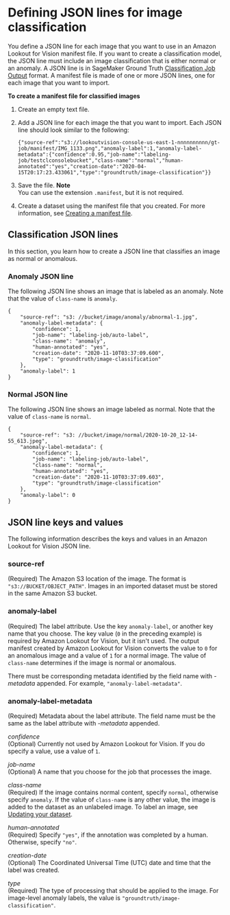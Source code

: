 # Defining JSON lines for image classification<a name="manifest-file-classification"></a>

You define a JSON line for each image that you want to use in an Amazon Lookout for Vision manifest file\. If you want to create a classification model, the JSON line must include an image classification that is either normal or an anomaly\. A JSON line is in SageMaker Ground Truth [Classification Job Output](https://docs.aws.amazon.com/sagemaker/latest/dg/sms-data-output.html#sms-output-class) format\. A manifest file is made of one or more JSON lines, one for each image that you want to import\. 

**To create a manifest file for classified images**

1. Create an empty text file\.

1. Add a JSON line for each image the that you want to import\. Each JSON line should look similar to the following:

   ```
   {"source-ref":"s3://lookoutvision-console-us-east-1-nnnnnnnnnn/gt-job/manifest/IMG_1133.png","anomaly-label":1,"anomaly-label-metadata":{"confidence":0.95,"job-name":"labeling-job/testclconsolebucket","class-name":"normal","human-annotated":"yes","creation-date":"2020-04-15T20:17:23.433061","type":"groundtruth/image-classification"}}
   ```

1. Save the file\. 
**Note**  
You can use the extension `.manifest`, but it is not required\. 

1. Create a dataset using the manifest file that you created\. For more information, see [Creating a manifest file](manifest-files.md)\. 

 

## Classification JSON lines<a name="cd-manifest-classification-json"></a>

In this section, you learn how to create a JSON line that classifies an image as normal or anomalous\.

### Anomaly JSON line<a name="classification-anomaly"></a>

The following JSON line shows an image that is labeled as an anomaly\. Note that the value of `class-name` is `anomaly`\. 

```
{
    "source-ref": "s3: //bucket/image/anomaly/abnormal-1.jpg",
    "anomaly-label-metadata": {
        "confidence": 1,
        "job-name": "labeling-job/auto-label",
        "class-name": "anomaly",
        "human-annotated": "yes",
        "creation-date": "2020-11-10T03:37:09.600",
        "type": "groundtruth/image-classification"
    },
    "anomaly-label": 1
}
```

### Normal JSON line<a name="classification-normal"></a>

The following JSON line shows an image labeled as normal\. Note that the value of `class-name` is `normal`\.

```
{
    "source-ref": "s3: //bucket/image/normal/2020-10-20_12-14-55_613.jpeg",
    "anomaly-label-metadata": {
        "confidence": 1,
        "job-name": "labeling-job/auto-label",
        "class-name": "normal",
        "human-annotated": "yes",
        "creation-date": "2020-11-10T03:37:09.603",
        "type": "groundtruth/image-classification"
    },
    "anomaly-label": 0
}
```

## JSON line keys and values<a name="json-line-format"></a>

The following information describes the keys and values in an Amazon Lookout for Vision JSON line\.

### source\-ref<a name="json-line-format-source-ref"></a>

\(Required\) The Amazon S3 location of the image\. The format is `"s3://BUCKET/OBJECT_PATH"`\. Images in an imported dataset must be stored in the same Amazon S3 bucket\. 

### anomaly\-label<a name="w160aac19c11c15b7c17c11b7"></a>

\(Required\) The label attribute\. Use the key `anomaly-label`, or another key name that you choose\. The key value \(`0` in the preceding example\) is required by Amazon Lookout for Vision, but it isn't used\. The output manifest created by Amazon Lookout for Vision converts the value to `0` for an anomalous image and a value of `1` for a normal image\. The value of `class-name` determines if the image is normal or anomalous\. 

There must be corresponding metadata identified by the field name with *\-metadata* appended\. For example, `"anomaly-label-metadata"`\. 

### anomaly\-label\-metadata<a name="w160aac19c11c15b7c17c11b9"></a>

\(Required\) Metadata about the label attribute\. The field name must be the same as the label attribute with *\-metadata* appended\. 

*confidence*  
\(Optional\) Currently not used by Amazon Lookout for Vision\. If you do specify a value, use a value of `1`\. 

*job\-name*  
\(Optional\) A name that you choose for the job that processes the image\. 

*class\-name*  
\(Required\) If the image contains normal content, specify `normal`, otherwise specify `anomaly`\. If the value of `class-name` is any other value, the image is added to the dataset as an unlabeled image\. To label an image, see [Updating your dataset](edit-dataset.md)\. 

*human\-annotated*  
\(Required\) Specify `"yes"`, if the annotation was completed by a human\. Otherwise, specify `"no"`\. 

*creation\-date*   
\(Optional\) The Coordinated Universal Time \(UTC\) date and time that the label was created\. 

*type*  
\(Required\) The type of processing that should be applied to the image\. For image\-level anomaly labels, the value is `"groundtruth/image-classification"`\. 